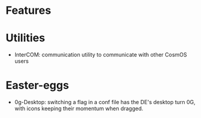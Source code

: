 # Features

# Utilities
* InterCOM: communication utility to communicate with other CosmOS users

# Easter-eggs
* 0g-Desktop: switching a flag in a conf file has the DE's desktop turn 0G, with icons keeping their momentum when dragged.
